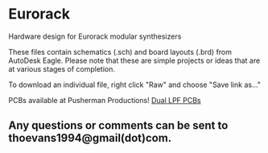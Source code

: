 # Eurorack
Hardware design for Eurorack modular synthesizers

These files contain schematics (.sch) and board layouts (.brd) from AutoDesk Eagle.
Please note that these are simple projects or ideas that are at various stages of completion.

To download an individual file, right click "Raw" and choose "Save link as..."

PCBs available at Pusherman Productions! [Dual LPF PCBs](https://pushermanproductions.com/product/thomas-evans-dual-lp-vcf-pcb-set-fr4-panel/)

## Any questions or comments can be sent to thoevans1994@gmail(dot)com.
